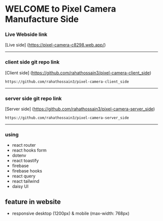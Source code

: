 # WELCOME to Pixel Camera Manufacture Side

### Live Webside  link

[Live side] (https://pixel-camera-c8298.web.app/)
   

- - - -
### client side git repo link

[Client side] (https://github.com/rahathossain3/pixel-camera-client_side)
   
    https://github.com/rahathossain3/pixel-camera-client_side

- - - - 

 ### server side git repo link
 
[Server side] (https://github.com/rahathossain3/pixel-camera-server_side)
   
    https://github.com/rahathossain3/pixel-camera-server_side

- - - -



### using 
* react router
* react hooks form
* dotenv 
* react toastify 
* firebase
* firebase hooks
* react query
* react tailwind
* daisy UI

## feature in website
* responsive desktop (1200px) & mobile (max-width: 768px)
